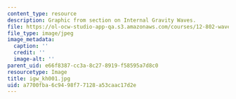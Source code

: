 ```yaml
---
content_type: resource
description: Graphic from section on Internal Gravity Waves.
file: https://ol-ocw-studio-app-qa.s3.amazonaws.com/courses/12-802-wave-motions-in-the-ocean-and-atmosphere-spring-2004/a7700fba6c9498f77128a53caac17d2e_igw_kh001.jpg
file_type: image/jpeg
image_metadata:
  caption: ''
  credit: ''
  image-alt: ''
parent_uid: e66f8387-cc3a-8c27-8919-f58595a7d8c0
resourcetype: Image
title: igw_kh001.jpg
uid: a7700fba-6c94-98f7-7128-a53caac17d2e
---
```

